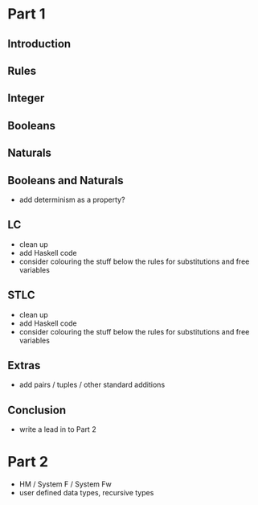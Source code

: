 
# Part 1
## Introduction
## Rules
## Integer
## Booleans
## Naturals

## Booleans and Naturals
- add determinism as a property?

## LC
- clean up
- add Haskell code
- consider colouring the stuff below the rules for substitutions and free variables

## STLC
- clean up
- add Haskell code
- consider colouring the stuff below the rules for substitutions and free variables

## Extras
- add pairs / tuples / other standard additions

## Conclusion
- write a lead in to Part 2

# Part 2

- HM / System F / System Fw
- user defined data types, recursive types

